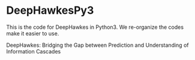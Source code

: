 # DeepHawkesPy3
This is the code for DeepHawkes in Python3. We re-organize the codes make it easier to use.

DeepHawkes: Bridging the Gap between Prediction and Understanding of Information Cascades
